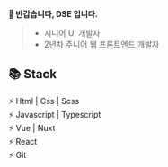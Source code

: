 **👋 반갑습니다, DSE 입니다.** 
> * 시니어 UI 개발자  
> * 2년차 주니어 웹 프론트엔드 개발자

**📚 Stack**  
------------------
⚡ Html | Css | Scss  
⚡ Javascript | Typescript  
⚡ Vue | Nuxt  
⚡ React  
⚡ Git
